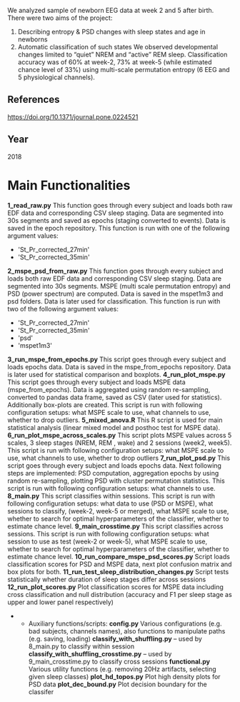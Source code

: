 ﻿

We analyzed sample of newborn EEG data at week 2 and 5 after birth. There were two aims of the project:
1.	Describing entropy & PSD changes with sleep states and age in newborns
2.	Automatic classification of such states
We observed developmental changes limited to “quiet” NREM and “active” REM sleep. Classification accuracy was of 60% at week-2, 73% at week-5 (while estimated chance level of  33%) using multi-scale permutation entropy (6 EEG and 5 physiological channels).

## References
 https://doi.org/10.1371/journal.pone.0224521
 
## Year 
2018

# Main Functionalities

**1_read_raw.py** This function goes through every subject and loads both raw EDF data and corresponding CSV sleep staging. Data are segmented into 30s segments and saved as epochs (staging converted to events). Data is saved in the epoch repository. This function is run with one of the following argument values:

 - 'St_Pr_corrected_27min' 
 - 'St_Pr_corrected_35min'

**2_mspe_psd_from_raw.py** This function goes through every subject and loads both raw EDF data and corresponding CSV sleep staging. Data are segmented into 30s segments. MSPE (multi scale permutation entropy) and PSD (power spectrum) are computed. Data is saved in the mspet1m3 and psd folders. Data is later used for classification. This function is run with two of the following argument values:
 - 'St_Pr_corrected_27min' 
 -  'St_Pr_corrected_35min'
 - 'psd'
 -  'mspet1m3'

 **3_run_mspe_from_epochs.py** This script goes through every subject and loads epochs data. Data is saved in the mspe_from_epochs repository.  Data is later used for statistical comparison and boxplots.
**4_run_plot_mspe.py** This script goes through every subject and loads MSPE data (mspe_from_epochs). Data is aggregated using random re-sampling, converted to pandas data frame, saved as CSV (later used for statistics). Additionally box-plots are created. This script is run with following configuration setups: what MSPE scale to use, what channels to use, whether to  drop outliers.
**5_mixed_anova.R** This R script is used for main statistical analysis (linear mixed model and posthoc test for MSPE data).
**6_run_plot_mspe_across_scales.py** This script plots MSPE values across 5 scales, 3 sleep stages (NREM, REM , wake) and 2 sessions (week2, week5).  This script is run with following configuration setups: what MSPE scale to use, what channels to use, whether to  drop outliers
**7_run_plot_psd.py** This script goes through every subject and loads epochs data. Next following steps are implemented: PSD computation, aggregation epochs by using random re-sampling, plotting PSD with cluster permutation statistics. This script is run with following configuration setups: what channels to use.
**8_main.py** This script classifies within sessions.  This script is run with following configuration setups: what data to use (PSD or MSPE), what sessions to classify, (week-2, week-5 or merged), what MSPE scale to use, whether to search for optimal hyperparameters of the classifier, whether to estimate chance level.
**9_main_crosstime.py** This script classifies across sessions.  This script is run with following configuration setups: what session to use as test (week-2 or week-5), what MSPE scale to use, whether to search for optimal hyperparameters of the classifier, whether to estimate chance level. 
**10_run_compare_mspe_psd_scores.py** Script loads classification scores for PSD and MSPE data, next plot confusion matrix and box plots for both.
**11_run_test_sleep_distribution_changes.py** Script tests statistically whether duration of sleep stages differ across sessions
**12_run_plot_scores.py** Plot classification scores for MSPE data including cross classification and null distribution (accuracy and F1 per sleep stage as upper and lower panel respectively)

- - Auxiliary functions/scripts:
	**config.py** Various configurations (e.g. bad subjects, channels names), also functions to manipulate paths (e.g. saving, loading) 
	**classify_with_shuffling.py** – used by 8_main.py to classify within session
	**classify_with_shuffling_crosstime.py** – used by 9_main_crosstime.py to classify cross sessions
	**functional.py** Various utility functions (e.g. removing 20Hz artifacts, selecting given sleep classes)
	**plot_hd_topos.py** Plot high density plots for PSD data 
**plot_dec_bound.py** Plot decision boundary for the classifer
	

	
	

